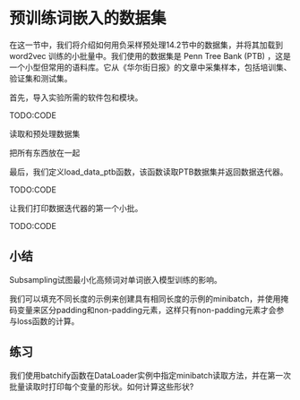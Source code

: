

<!--
 * @version:
 * @Author:  StevenJokess https://github.com/StevenJokess
 * @Date: 2020-07-30 20:06:35
 * @LastEditors:  StevenJokess https://github.com/StevenJokess
 * @LastEditTime: 2020-07-30 20:18:31
 * @Description:MT half
 * @TODO::
 * @Reference:http://preview.d2l.ai/d2l-en/master/chapter_natural-language-processing-pretraining/word-embedding-dataset.html
-->

# 预训练词嵌入的数据集

在这一节中，我们将介绍如何用负采样预处理14.2节中的数据集，并将其加载到 word2vec 训练的小批量中。我们使用的数据集是 Penn Tree Bank (PTB) ，这是一个小型但常用的语料库。它从《华尔街日报》的文章中采集样本，包括培训集、验证集和测试集。

首先，导入实验所需的软件包和模块。

TODO:CODE

读取和预处理数据集

把所有东西放在一起

最后，我们定义load_data_ptb函数，该函数读取PTB数据集并返回数据迭代器。

TODO:CODE

让我们打印数据迭代器的第一个小批。

TODO:CODE

## 小结

Subsampling试图最小化高频词对单词嵌入模型训练的影响。

我们可以填充不同长度的示例来创建具有相同长度的示例的minibatch，并使用掩码变量来区分padding和non-padding元素，这样只有non-padding元素才会参与loss函数的计算。

## 练习

我们使用batchify函数在DataLoader实例中指定minibatch读取方法，并在第一次批量读取时打印每个变量的形状。如何计算这些形状?
